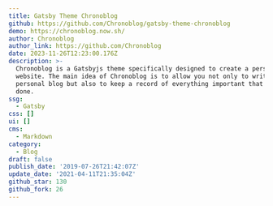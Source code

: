 ```yaml
---
title: Gatsby Theme Chronoblog
github: https://github.com/Chronoblog/gatsby-theme-chronoblog
demo: https://chronoblog.now.sh/
author: Chronoblog
author_link: https://github.com/Chronoblog
date: 2023-11-26T12:23:00.176Z
description: >-
  Chronoblog is a Gatsbyjs theme specifically designed to create a personal
  website. The main idea of ​​Chronoblog is to allow you not only to write a
  personal blog but also to keep a record of everything important that you have
  done.
ssg:
  - Gatsby
css: []
ui: []
cms:
  - Markdown
category:
  - Blog
draft: false
publish_date: '2019-07-26T21:42:07Z'
update_date: '2021-04-11T21:35:04Z'
github_star: 130
github_fork: 26
---
```

